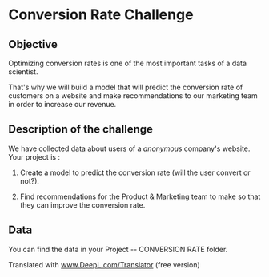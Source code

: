 # Conversion Rate Challenge


## Objective

Optimizing conversion rates is one of the most important tasks of a data scientist.

That's why we will build a model that will predict the conversion rate of customers on a website and make recommendations to our marketing team in order to increase our revenue.


## Description of the challenge

We have collected data about users of a _anonymous_ company's website. Your project is :

1. Create a model to predict the conversion rate (will the user convert or not?).

2. Find recommendations for the Product & Marketing team to make so that they can improve the conversion rate.

## Data

You can find the data in your Project -- CONVERSION RATE folder.

Translated with www.DeepL.com/Translator (free version)
